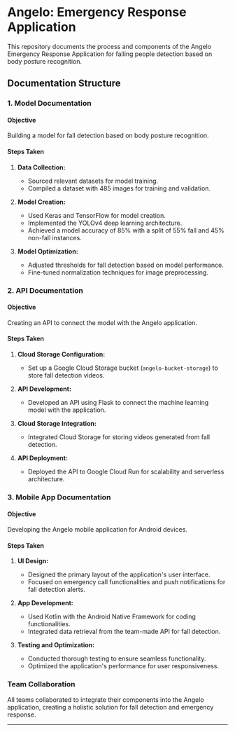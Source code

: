 # Angelo: Emergency Response Application

This repository documents the process and components of the Angelo Emergency Response Application for falling people detection based on body posture recognition.

## Documentation Structure

### 1. Model Documentation

#### Objective
Building a model for fall detection based on body posture recognition.

#### Steps Taken

1. **Data Collection:**
   - Sourced relevant datasets for model training.
   - Compiled a dataset with 485 images for training and validation.

2. **Model Creation:**
   - Used Keras and TensorFlow for model creation.
   - Implemented the YOLOv4 deep learning architecture.
   - Achieved a model accuracy of 85% with a split of 55% fall and 45% non-fall instances.

3. **Model Optimization:**
   - Adjusted thresholds for fall detection based on model performance.
   - Fine-tuned normalization techniques for image preprocessing.

### 2. API Documentation

#### Objective
Creating an API to connect the model with the Angelo application.

#### Steps Taken

1. **Cloud Storage Configuration:**
   - Set up a Google Cloud Storage bucket (`angelo-bucket-storage`) to store fall detection videos.

2. **API Development:**
   - Developed an API using Flask to connect the machine learning model with the application.

3. **Cloud Storage Integration:**
   - Integrated Cloud Storage for storing videos generated from fall detection.

4. **API Deployment:**
   - Deployed the API to Google Cloud Run for scalability and serverless architecture.

### 3. Mobile App Documentation

#### Objective
Developing the Angelo mobile application for Android devices.

#### Steps Taken

1. **UI Design:**
   - Designed the primary layout of the application's user interface.
   - Focused on emergency call functionalities and push notifications for fall detection alerts.

2. **App Development:**
   - Used Kotlin with the Android Native Framework for coding functionalities.
   - Integrated data retrieval from the team-made API for fall detection.

3. **Testing and Optimization:**
   - Conducted thorough testing to ensure seamless functionality.
   - Optimized the application's performance for user responsiveness.

### Team Collaboration

All teams collaborated to integrate their components into the Angelo application, creating a holistic solution for fall detection and emergency response.

---
